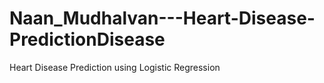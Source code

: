 # Naan_Mudhalvan---Heart-Disease-PredictionDisease
Heart Disease Prediction using Logistic Regression
